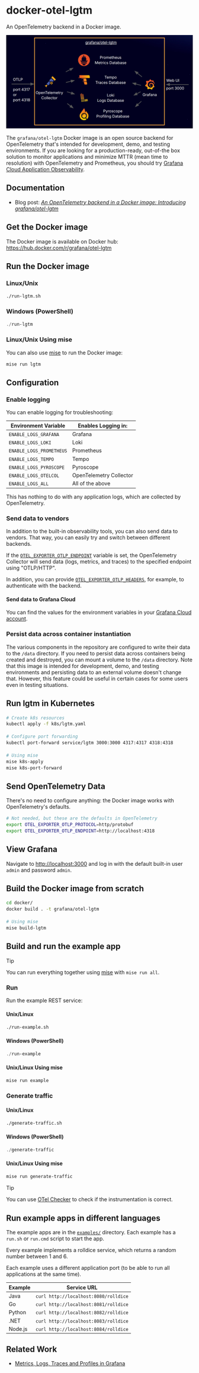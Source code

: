 # docker-otel-lgtm

An OpenTelemetry backend in a Docker image.

<!-- markdownlint-disable-next-line MD013 -->
![Components included in the Docker image: OpenTelemetry collector, Prometheus, Tempo, Loki, Grafana, Pyroscope](img/overview.png) <!-- editorconfig-checker-disable-line -->

The `grafana/otel-lgtm` Docker image is an open source backend for OpenTelemetry
that's intended for development, demo, and testing environments.
If you are looking for a production-ready, out-of-the box solution to monitor applications
and minimize MTTR (mean time to resolution) with OpenTelemetry and Prometheus,
you should try [Grafana Cloud Application Observability][app-o11y].

## Documentation

- Blog post: [_An OpenTelemetry backend in a Docker image: Introducing grafana/otel-lgtm_][otel-lgtm]

## Get the Docker image

The Docker image is available on Docker hub: <https://hub.docker.com/r/grafana/otel-lgtm>

## Run the Docker image

### Linux/Unix

```sh
./run-lgtm.sh
```

### Windows (PowerShell)

```powershell
./run-lgtm
```

### Linux/Unix Using mise

You can also use [mise][mise] to run the Docker image:

```sh
mise run lgtm
```

## Configuration

### Enable logging

You can enable logging for troubleshooting:

| Environment Variable     | Enables Logging in:     |
| ------------------------ | ----------------------- |
| `ENABLE_LOGS_GRAFANA`    | Grafana                 |
| `ENABLE_LOGS_LOKI`       | Loki                    |
| `ENABLE_LOGS_PROMETHEUS` | Prometheus              |
| `ENABLE_LOGS_TEMPO`      | Tempo                   |
| `ENABLE_LOGS_PYROSCOPE`  | Pyroscope               |
| `ENABLE_LOGS_OTELCOL`    | OpenTelemetry Collector |
| `ENABLE_LOGS_ALL`        | All of the above        |

This has nothing to do with any application logs, which are collected by OpenTelemetry.

### Send data to vendors

In addition to the built-in observability tools, you can also send data to vendors.
That way, you can easily try and switch between different backends.

If the [`OTEL_EXPORTER_OTLP_ENDPOINT`][otlp-endpoint]
variable is set, the OpenTelemetry Collector will send data (logs, metrics, and traces)
to the specified endpoint using "OTLP/HTTP".

In addition, you can provide [`OTEL_EXPORTER_OTLP_HEADERS`][otlp-headers],
for example, to authenticate with the backend.

#### Send data to Grafana Cloud

You can find the values for the environment variables in your [Grafana Cloud account][otel-setup].

### Persist data across container instantiation

The various components in the repository are configured to write their data to the `/data`
directory. If you need to persist data across containers being created and destroyed,
you can mount a volume to the `/data` directory. Note that this image is intended for
development, demo, and testing environments and persisting data to an external volume
doesn't change that. However, this feature could be useful in certain cases for
some users even in testing situations.

## Run lgtm in Kubernetes

```sh
# Create k8s resources
kubectl apply -f k8s/lgtm.yaml

# Configure port forwarding
kubectl port-forward service/lgtm 3000:3000 4317:4317 4318:4318

# Using mise
mise k8s-apply
mise k8s-port-forward
```

## Send OpenTelemetry Data

There's no need to configure anything: the Docker image works with OpenTelemetry's defaults.

```sh
# Not needed, but these are the defaults in OpenTelemetry
export OTEL_EXPORTER_OTLP_PROTOCOL=http/protobuf
export OTEL_EXPORTER_OTLP_ENDPOINT=http://localhost:4318
```

## View Grafana

Navigate to <http://localhost:3000> and log in with the default built-in user `admin` and password `admin`.

## Build the Docker image from scratch

```sh
cd docker/
docker build . -t grafana/otel-lgtm

# Using mise
mise build-lgtm
```

## Build and run the example app

> [!TIP]
> You can run everything together using [mise][mise] with `mise run all`.

### Run

Run the example REST service:

#### Unix/Linux

```sh
./run-example.sh
```

#### Windows (PowerShell)

```powershell
./run-example
```

#### Unix/Linux Using mise

```sh
mise run example
```

### Generate traffic

#### Unix/Linux

```sh
./generate-traffic.sh
```

#### Windows (PowerShell)

```powershell
./generate-traffic
```

#### Unix/Linux Using mise

```sh
mise run generate-traffic
```

> [!TIP]
> You can use [OTel Checker][otel-checker] to check if the instrumentation is correct.

## Run example apps in different languages

The example apps are in the [`examples/`][examples] directory.
Each example has a `run.sh` or `run.cmd` script to start the app.

Every example implements a rolldice service, which returns a random number between 1 and 6.

Each example uses a different application port
(to be able to run all applications at the same time).

| Example | Service URL                           |
| ------- | ------------------------------------- |
| Java    | `curl http://localhost:8080/rolldice` |
| Go      | `curl http://localhost:8081/rolldice` |
| Python  | `curl http://localhost:8082/rolldice` |
| .NET    | `curl http://localhost:8083/rolldice` |
| Node.js | `curl http://localhost:8084/rolldice` |

## Related Work

- [Metrics, Logs, Traces and Profiles in Grafana][mltp]

<!-- editorconfig-checker-disable -->
<!-- markdownlint-disable MD013 -->
[app-o11y]: https://grafana.com/products/cloud/application-observability/
[examples]: https://github.com/grafana/docker-otel-lgtm/tree/main/examples
[mise]: https://github.com/jdx/mise
[mltp]: https://github.com/grafana/intro-to-mltp
[otel-checker]: https://github.com/grafana/otel-checker/
[otel-lgtm]: https://grafana.com/blog/2024/03/13/an-opentelemetry-backend-in-a-docker-image-introducing-grafana/otel-lgtm/
[otel-setup]: https://grafana.com/docs/grafana-cloud/send-data/otlp/send-data-otlp/#manual-opentelemetry-setup-for-advanced-users
[otlp-endpoint]: https://opentelemetry.io/docs/languages/sdk-configuration/otlp-exporter/#otel_exporter_otlp_endpoint
[otlp-headers]: https://opentelemetry.io/docs/languages/sdk-configuration/otlp-exporter/#otel_exporter_otlp_headers
